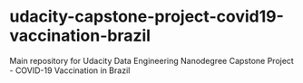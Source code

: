 # udacity-capstone-project-covid19-vaccination-brazil
Main repository for Udacity Data Engineering Nanodegree Capstone Project - COVID-19 Vaccination in Brazil
